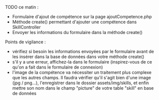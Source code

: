 TODO ce matin :
- Formulaire d'ajout de compétence sur la page ajoutCompetence.php
- Méthode create() permettant d'ajouter une compétence dans SkillController
- Envoyer les informations du formulaire dans la méthode create()

Points de vigilance :
- vérifiez si besoin les informations envoyées par le formulaire avant de les insérer dans la base de données dans votre méthode create()
- s'il y a une erreur, affichez-la dans le formulaire (inspirez-vous de ce qu'on a fait dans le formulaire de connexion)
- l'image de la compétence va nécessiter un traitement plus complexe que les autres champs. Il faudra vérifier qu'il s'agit bien d'une image (jpg / png...), l'enregistrer dans le dossier assets/img/skills, et enfin mettre son nom dans le champ "picture" de votre table "skill" en base de données
